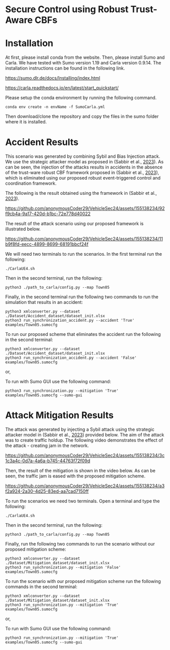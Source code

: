 # Secure Control using Robust Trust-Aware CBFs

# Installation
At first, please install conda from the website. Then, please install Sumo and Carla. We have tested with Sumo version 1.19 and Carla version 0.9.14. The installation instructions can be found in the following link.

https://sumo.dlr.de/docs/Installing/index.html

https://carla.readthedocs.io/en/latest/start_quickstart/

Please setup the conda environment by running the following command.

```
conda env create -n envName -f SumoCarla.yml
```

Then download/clone the repository and copy the files in the sumo folder where it is installed.

# Accident Results

This scenario was generated by combining Sybil and Bias Injection attack. We use the strategic attacker model as proposed in (Sabbir et al., [2023](https://arxiv.org/abs/2305.16818)). As can be seen, the injection of the attacks results in accidents in the absence of the trust-ware robust CBF framework proposed in (Sabbir et al., [2023](https://arxiv.org/abs/2305.16818)), which is eliminated using our proposed robust event-triggered control and coordination framework.

The following is the result obtained using the framework in (Sabbir et al., [2023](https://arxiv.org/abs/2305.16818)).

https://github.com/anonymousCoder29/VehicleSec24/assets/155138234/92f9cb4a-9a17-420d-b1bc-72e778d40022

The result of the attack scenario using our proposed framework is illustrated below.

https://github.com/anonymousCoder29/VehicleSec24/assets/155138234/11b9f8fd-eecc-4899-8699-68191bbcf24f

We will need two terminals to run the scenarios. In the first terminal run the following:
```
./CarlaUE4.sh
```
Then in the second terminal, run the following:
```
python3 ./path_to_carla/config.py --map Town05
```
Finally, in the second terminal run the following two commands to run the simulation that results in an accident:
```
python3 xmlconverter.py --dataset ./Dataset/Accident_dataset/dataset_init.xlsx
python3 run_synchronization_accident.py --accident 'True' examples/Town05.sumocfg
```

To run our proposed scheme that eliminates the accident run the following in the second terminal:
```
python3 xmlconverter.py --dataset ./Dataset/Accident_dataset/dataset_init.xlsx
python3 run_synchronization_accident.py --accident 'False' examples/Town05.sumocfg
```
or,

To run with Sumo GUI use the following command:
```
python3 run_synchronization.py --mitigation 'True' examples/Town05.sumocfg --sumo-gui
```

# Attack Mitigation Results

The attack was generated by injecting a Sybil attack using the strategic attacker model in (Sabbir et al., [2023](https://arxiv.org/abs/2305.16818)) provided below. The aim of the attack was to create traffic holdup. The following video demonstrates the effect of the attack - creating jam in the network. 

https://github.com/anonymousCoder29/VehicleSec24/assets/155138234/3c1c3a4c-0d7a-4a6a-b745-44763f72f09d

Then, the result of the mitigation is shown in the video below. As can be seen, the traffic jam is eased with the proposed mitigation scheme. 

https://github.com/anonymousCoder29/VehicleSec24/assets/155138234/a3f2a924-2a30-4d25-83ed-aa7cad7150ff

To run the scenarios we need two terminals. Open a terminal and type the following:
```
./CarlaUE4.sh
```
Then in the second terminal, run the following:
```
python3 ./path_to_carla/config.py --map Town05
```
Finally, run the following two commands to run the scenario without our proposed mitigation scheme:
```
python3 xmlconverter.py --dataset ./Dataset/Mitigation_dataset/dataset_init.xlsx
python3 run_synchronization.py --mitigation 'False' examples/Town05.sumocfg
```
To run the scenario with our proposed mitigation scheme run the following commands in the second terminal:

```
python3 xmlconverter.py --dataset ./Dataset/Mitigation_dataset/dataset_init.xlsx
python3 run_synchronization.py --mitigation 'True' examples/Town05.sumocfg
```
or,

To run with Sumo GUI use the following command:
```
python3 run_synchronization.py --mitigation 'True' examples/Town05.sumocfg --sumo-gui
```




